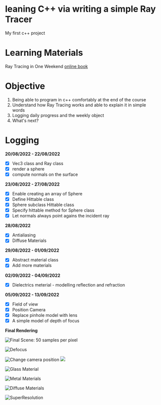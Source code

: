# leaning C++ via writing a simple Ray Tracer

My first c++ project

# Learning Materials
Ray Tracing in One Weekend [online book](https://raytracing.github.io/books/RayTracingInOneWeekend.html)

# Objective
1. Being able to program in c++ comfortably at the end of the course
2. Understand how Ray Tracing works and able to explain it in simple words
3. Logging daily progress and the weekly object
4. What's next?


# Logging

**20/08/2022 - 22/08/2022**

- [x] Vec3 class and Ray class
- [x] render a sphere
- [x] compute normals on the surface

**23/08/2022 - 27/08/2022**

- [x] Enable creating an array of Sphere
- [x] Define Hittable class
- [x] Sphere subclass Hittable class
- [x] Specify hittable method for Sphere class
- [x] Let normals always point agains the incident ray

**28/08/2022**
- [x] Antialiasing
- [x] Diffuse Materials

**29/08/2022 - 01/09/2022**
- [x] Abstract material class
- [x] Add more materials

**02/09/2022 - 04/09/2022**
- [x] Dielectrics meterial - modelling reflection and refraction

**05/09/2022 - 13/09/2022**
- [x] Field of view
- [x] Position Camera
- [x] Replace pinhole model with lens
- [X] A simple model of depth of focus

**Final Rendering**

![Final Scene: 50 samples per pixel](img_final\scene1.ppm)

![Defocus](img_final\defocus.ppm)

![Change camera position](img_final\cmr.ppm)
![](img_final\cmr1.ppm)

![Glass Material](img_final\glassT.ppm)

![Metal Materials](img_final\fuzzy_metal.ppm)

![Diffuse Materials](img_final\combine_diffuse.ppm)

![SuperResolution](img_final\SuperResolution.ppm)
